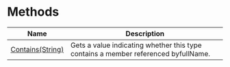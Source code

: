 # Methods
|Name|Description|
|---|---|
|[Contains(String)](/docs/DotNetDocs/ObjectDocumentations/TypeDocumentation/Methods/Contains_String_.md)|Gets a value indicating whether this type contains a member referenced byfullName.|
